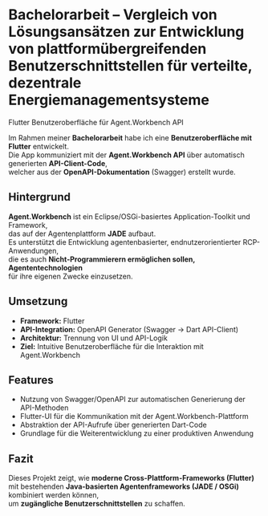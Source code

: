 # Bachelorarbeit – Vergleich von Lösungsansätzen zur Entwicklung von plattformübergreifenden Benutzerschnittstellen für verteilte, dezentrale Energiemanagementsysteme

Flutter Benutzeroberfläche für Agent.Workbench API

Im Rahmen meiner **Bachelorarbeit** habe ich eine **Benutzeroberfläche mit Flutter** entwickelt.  
Die App kommuniziert mit der **Agent.Workbench API** über automatisch generierten **API-Client-Code**,  
welcher aus der **OpenAPI-Dokumentation** (Swagger) erstellt wurde.  

## Hintergrund
**Agent.Workbench** ist ein Eclipse/OSGi-basiertes Application-Toolkit und Framework,  
das auf der Agentenplattform **JADE** aufbaut.  
Es unterstützt die Entwicklung agentenbasierter, endnutzerorientierter RCP-Anwendungen,  
die es auch **Nicht-Programmierern ermöglichen sollen, Agententechnologien**  
für ihre eigenen Zwecke einzusetzen.  

## Umsetzung
- **Framework:** Flutter  
- **API-Integration:** OpenAPI Generator (Swagger → Dart API-Client)  
- **Architektur:** Trennung von UI und API-Logik 
- **Ziel:** Intuitive Benutzeroberfläche für die Interaktion mit Agent.Workbench  

## Features
- Nutzung von Swagger/OpenAPI zur automatischen Generierung der API-Methoden  
- Flutter-UI für die Kommunikation mit der Agent.Workbench-Plattform  
- Abstraktion der API-Aufrufe über generierten Dart-Code  
- Grundlage für die Weiterentwicklung zu einer produktiven Anwendung  

## Fazit
Dieses Projekt zeigt, wie **moderne Cross-Plattform-Frameworks (Flutter)**  
mit bestehenden **Java-basierten Agentenframeworks (JADE / OSGi)** kombiniert werden können,  
um **zugängliche Benutzerschnittstellen** zu schaffen.  
